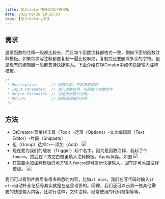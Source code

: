 ```yaml
---
title: QtCreator快速添加注释模板
date: 2021-09-28 19:26:03
tags: [QtCreator,Qt]
---
```


## 需求
通常函数的注释一般都比较长，而且每个函数注释都格式一致，例如下面的函数注释模板。如果每次写注释都要复制一遍比较麻烦，复制完还要删除多余的字符。但是现有的编辑器一般都支持快捷输入。下面介绍在QtCreator中如何快捷输入注释模板。

```cpp
/* 
 * Description:      // 函数功能、性能等的描述  
 * Input Parameter:  // 输入参数说明，包括每个参数的作 
 * Output Parameter: // 对输出参数的说明。 
 * Return:           // 函数返回值的说明 
 */ 
```

## 方法
- QtCreator-菜单栏工具（Tool）-选项（Options）-文本编辑器（Text Editor）-片段（Snippets）
- 组（Group）选择`C++`-添加（Add）
    ![](https://picbed-1311007548.cos.ap-shanghai.myqcloud.com/markdown_picbed/img/20210928193309.png)
- 现在要为我们的触发（Trigger）起个名字，因为是函数注释，我起了个`funcom`，然后在下方空白框里填入注释模板。Apply保存。如图
    ![](https://picbed-1311007548.cos.ap-shanghai.myqcloud.com/markdown_picbed/img/20210928193538.png)
- 在需要添加注释模板的地方输入`funcom`即可提示快捷输入，回车即可添加注释模板。
    ![](https://picbed-1311007548.cos.ap-shanghai.myqcloud.com/markdown_picbed/img/20210928194108.gif)

我们可以看到片段里有很多熟悉的内容，比如`if else`，我们在写代码时输入`if else`自动补全花括号其实就是在这里设置的。同理，我们还可以设置一些其他需要的快捷输入内容。比如行注释，文件注释，经常使用的代码框架等等。